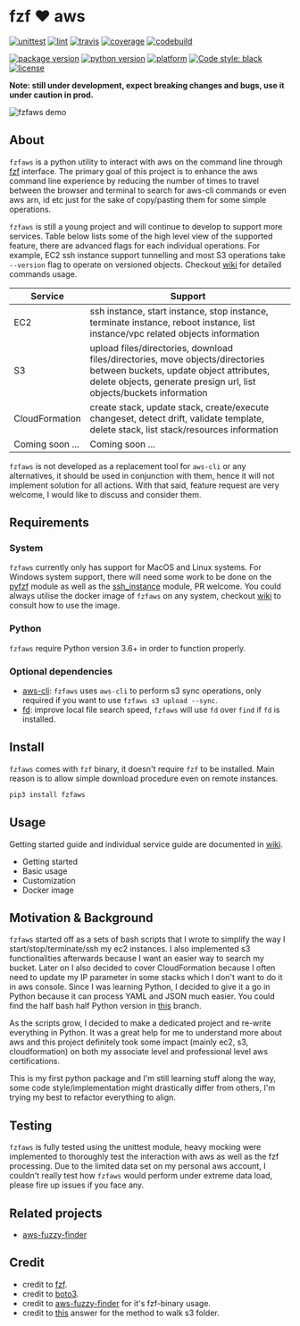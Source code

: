 # fzf :heart: aws

[![unittest](https://github.com/kazhala/fzf.aws/workflows/Test/badge.svg)](https://github.com/kazhala/fzf.aws/actions?query=workflow%3ATest)
[![lint](https://github.com/kazhala/fzf.aws/workflows/Lint/badge.svg)](https://github.com/kazhala/fzf.aws/actions?query=workflow%3ALint)
[![travis](https://img.shields.io/travis/com/kazhala/fzf.aws/master?label=travis&logo=travis)](https://travis-ci.com/github/kazhala/fzf.aws)
[![coverage](https://img.shields.io/coveralls/github/kazhala/fzf.aws/master?logo=coveralls)](https://coveralls.io/github/kazhala/fzf.aws?branch=master)
[![codebuild](https://codebuild.ap-southeast-2.amazonaws.com/badges?uuid=eyJlbmNyeXB0ZWREYXRhIjoieWdVWHNJMFllT2JyVkZoSCtoNDNlZkVkK3ZsSEIwZDJHMFBFN21KWThsdk04enQxbnExa012Y01ZcVhXTjJOZTBld2lRSStMOXZEQnROQWVIRVpxVGFRPSIsIml2UGFyYW1ldGVyU3BlYyI6IjVTUEdveURkK2lzNTgyUVMiLCJtYXRlcmlhbFNldFNlcmlhbCI6MX0%3D&branch=master)](https://github.com/kazhala/fzf.aws/blob/master/cloudformation.yml)

[![package version](https://img.shields.io/pypi/v/fzfaws)](https://pypi.org/project/fzfaws/)
[![python version](https://img.shields.io/pypi/pyversions/fzfaws)](https://pypi.org/project/fzfaws/)
[![platform](https://img.shields.io/badge/platform-linux%20%7C%20macos-lightgrey)](https://github.com/kazhala/fzf.aws/blob/master/fzfaws/utils/pyfzf.py#L52)
[![Code style: black](https://img.shields.io/badge/code%20style-black-000000.svg)](https://github.com/psf/black)
[![license](https://img.shields.io/badge/license-MIT-green)](https://opensource.org/licenses/MIT)

**Note: still under development, expect breaking changes and bugs, use it under caution in prod.**

![fzfaws demo](https://github.com/kazhala/gif/blob/master/fzfaws-demo.gif)

## About

`fzfaws` is a python utility to interact with aws on the command line through [fzf](https://github.com/junegunn/fzf) interface. The primary goal of this project
is to enhance the aws command line experience by reducing the number of times to travel between the browser and terminal to search
for aws-cli commands or even aws arn, id etc just for the sake of copy/pasting them for some simple operations.

`fzfaws` is still a young project and will continue to develop to support more services. Table below lists some of the high level view of the supported feature, there
are advanced flags for each individual operations. For example, EC2 ssh instance support tunnelling and most S3 operations take `--version` flag to operate on versioned objects.
Checkout [wiki](https://github.com/kazhala/fzf.aws/wiki) for detailed commands usage.

| Service         | Support                                                                                                                                                                                          |
| --------------- | ------------------------------------------------------------------------------------------------------------------------------------------------------------------------------------------------ |
| EC2             | ssh instance, start instance, stop instance, terminate instance, reboot instance, list instance/vpc related objects information                                                                  |
| S3              | upload files/directories, download files/directories, move objects/directories between buckets, update object attributes, delete objects, generate presign url, list objects/buckets information |
| CloudFormation  | create stack, update stack, create/execute changeset, detect drift, validate template, delete stack, list stack/resources information                                                            |
| Coming soon ... | Coming soon ...                                                                                                                                                                                  |

`fzfaws` is not developed as a replacement tool for `aws-cli` or any alternatives, it should be used in conjunction with them, hence it will not implement solution for all actions.
With that said, feature request are very welcome, I would like to discuss and consider them.

## Requirements

### System

`fzfaws` currently only has support for MacOS and Linux systems. For Windows system support, there will need some work to be done on the
[pyfzf](https://github.com/kazhala/fzf.aws/blob/master/fzfaws/utils/pyfzf.py) module as well as the [ssh_instance](https://github.com/kazhala/fzf.aws/blob/master/fzfaws/ec2/ec2.py)
module, PR welcome. You could always utilise the docker image of `fzfaws` on any system, checkout [wiki](https://github.com/kazhala/fzf.aws/wiki#docker-image) to consult how to use the image.

### Python

`fzfaws` require Python version 3.6+ in order to function properly.

### Optional dependencies

- [aws-cli](https://github.com/aws/aws-cli): `fzfaws` uses `aws-cli` to perform s3 sync operations, only required if you want to use `fzfaws s3 upload --sync`.
- [fd](https://github.com/sharkdp/fd): improve local file search speed, `fzfaws` will use `fd` over `find` if `fd` is installed.

## Install

`fzfaws` comes with `fzf` binary, it doesn't require `fzf` to be installed. Main reason is to allow simple download
procedure even on remote instances.

```sh
pip3 install fzfaws
```

## Usage

Getting started guide and individual service guide are documented in [wiki](https://github.com/kazhala/fzf.aws/wiki).

- Getting started
- Basic usage
- Customization
- Docker image

## Motivation & Background

`fzfaws` started off as a sets of bash scripts that I wrote to simplify the way I start/stop/terminate/ssh my ec2 instances.
I also implemented s3 functionalities afterwards because I want an easier way to search my bucket.
Later on I also decided to cover CloudFormation because I often need to update my IP parameter in some stacks which
I don't want to do it in aws console. Since I was learning Python, I decided to give it a go in Python because it can process YAML and JSON much easier.
You could find the half bash half Python version in [this](https://github.com/kazhala/fzf.aws/tree/archive/shell-version) branch.

As the scripts grow, I decided to make a dedicated project and re-write everything in Python. It was a great help for me to understand more
about aws and this project definitely took some impact (mainly ec2, s3, cloudformation) on both my associate level and professional level aws certifications.

This is my first python package and I'm still learning stuff along the way, some code style/implementation might drastically differ from others, I'm trying my best
to refactor everything to align.

## Testing

`fzfaws` is fully tested using the unittest module, heavy mocking were implemented to thoroughly test the interaction with aws as well
as the fzf processing. Due to the limited data set on my personal aws account, I couldn't really test how `fzfaws` would
perform under extreme data load, please fire up issues if you face any.

## Related projects

- [aws-fuzzy-finder](https://github.com/pmazurek/aws-fuzzy-finder)

## Credit

- credit to [fzf](https://github.com/junegunn/fzf).
- credit to [boto3](https://github.com/boto/boto3).
- credit to [aws-fuzzy-finder](https://github.com/pmazurek/aws-fuzzy-finder) for it's fzf-binary usage.
- credit to [this](https://stackoverflow.com/a/33350380) answer for the method to walk s3 folder.
